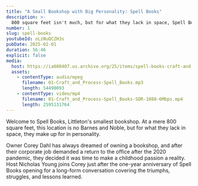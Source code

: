 ```yaml
---
title: "A Small Bookshop with Big Personality: Spell Books"
description: >-
  800 square feet isn't much, but for what they lack in space, Spell Books makes up in personality. Hear the story from founder Corey Dahl on this episode.
number: 1
slug: spell-books
youtubeId: oLzNuQCZH3s
pubDate: 2025-02-01
duration: 56:46
explicit: false
media:
  host: https://ia600407.us.archive.org/25/items/spell-books-craft-and-process
  assets:
    - contentType: audio/mpeg
      filename: 01-Craft_and_Process-Spell_Books.mp3
      length: 54490093
    - contentType: video/mp4
      filename: 01-Craft_and_Process-Spell_Books-SDR-1080-6Mbps.mp4
      length: 2595131764
---
```

Welcome to Spell Books, Littleton's smallest bookshop. At a mere 800 square feet, this location is no Barnes and Noble, but for what they lack in space, they make up for in personality.

Owner Corey Dahl has always dreamed of owning a bookshop, and after their corporate job demanded a return to the office after the 2020 pandemic, they decided it was time to make a childhood passion a reality. Host Nicholas Young joins Corey just after the one-year anniversary of Spell Books opening for a long-form conversation covering the triumphs, struggles, and lessons learned.
